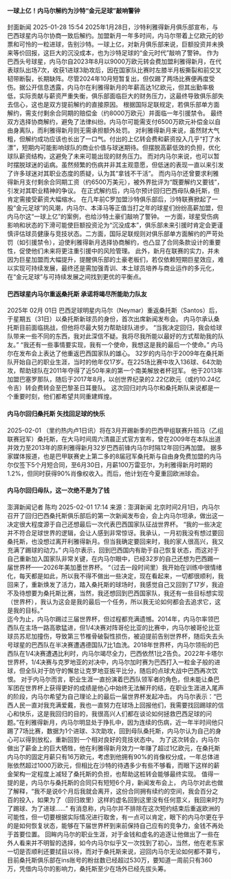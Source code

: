 #### 一球上亿！内马尔解约为沙特“金元足球”敲响警钟
封面新闻 2025-01-28 15:54
2025年1月28日，沙特利雅得新月俱乐部宣布，与巴西球星内马尔协商一致后解约。加盟新月一年多时间，内马尔带着上亿欧元的钞票和可怜的一粒进球，告别沙特。一球上亿，对新月俱乐部来说，巨额投资并未换来等价回报，这巨大的沉没成本，也为沙特足球的“金元时代”敲响了警钟。
作为巴西头号球星，内马尔自2023年8月以9000万欧元转会费加盟利雅得新月，在代表球队出场7次，收获1进球3助攻后，因在国家队比赛时左膝半月板撕裂和前交叉韧带断裂，长期缺阵。尽管2024年10月短暂复出，但仅踢了两场比赛便再度受伤。据公开信息透露，内马尔在利雅得新月的年薪高达1亿欧元，但其出勤率极低，实际贡献与薪资严重失衡，俱乐部面临巨大的财务压力，这最终导致俱乐部失去信心，这也是双方提前解约的直接原因。
根据国际足联规定，若俱乐部单方面解约，需支付剩余合同期的赔偿金（约8000万欧元）并面临一年引援禁令。 最终双方选择协商解约，避免了法律纠纷。内马尔可能需支付6500万欧元补偿金以自由身离队，而利雅得新月则无需承担额外处罚。
对利雅得新月来说，虽然财大气粗，但解约成功应该也长出了一口气。付出的上亿转会费和薪资投入几乎“打了水漂”，短期内可能影响球队的商业价值与球迷期待。但摆脱高薪低效的负担，优化球队薪资结构，这避免了未来可能出现的财务压力。
而对内马尔来说，也可以暂时摆脱球迷的诟病。虽然频繁的伤病并非其主观意愿，但低迷的表现一直以来引发了许多球迷对其职业态度的质疑，认为其“拿钱不干活”。 而内马尔还曾要求利雅得新月支付剩余合同期工资（约6500万美元），被外界批评为“既要解约又要钱”，引发对其职业精神的争议。 在正式解约后，内马尔预计回归巴西母队桑托斯，但肯定需接受薪资大幅缩水。
在几年前C罗加盟沙特俱乐部后，沙特联赛掀起了一股“金元足球”的风潮，内马尔、本泽马等正值当打之年的球星们纷纷高薪加盟，但内马尔这“一球上亿”的案例，也给沙特土豪们敲响了警钟。
一方面，球星受伤病影响和状态的下滑可能使巨额投资沦为“沉没成本”，俱乐部未来引援时肯定会更谨慎评估球员健康与竞技状态。二方面，国际足联规则对俱乐部单方面解约的严苛处罚（如引援禁令），迫使利雅得新月选择协商解约，也凸显了合同条款设计的重要性，促使他们未来将更注重引援中的风险管理。
此外，新月在联赛的实力，并未因为巨星加盟而大幅提升，提醒俱乐部的土豪老板们，若仅依赖短期巨星效应，难以实现可持续发展，最终还是需加强青训、本土球员培养与商业运作的多元化，在“金元足球”与可持续发展之间找到更优的平衡点。

#### 巴西球星内马尔重返桑托斯 承诺将竭尽所能助力队友
2025年 02月 01日
巴西足球明星内马尔（Neymar）重返桑托斯（Santos）后，于星期五（31日）以桑托斯新球员的身份，首次出席新闻发布会。
内马尔承认桑托斯目前面临挑战，但他将尽最大努力帮助球队进步。
“当我决定回归，我会给球队带来一些不同的东西，我对此深信不疑。我将尽我所能以最好的方式帮助我的队友。”
“我还有一些事情要实现，我有一个使命，我想这是我的最后一个使命。”
内马尔在发布会上表达了他重返巴西国家队的雄心。
32岁的内马尔于2009年在桑托斯队开始自己的职业生涯，当时的他年仅17岁。在225场比赛中攻入136球、64次助攻，帮助球队在2011年夺得了近50年来的第一个南美解放者杯冠军。
他于2013年加盟巴塞罗那队，随后于2017年8月，以创世界纪录的2.22亿欧元（或约10.24亿令吉）转会费转会至巴黎圣日耳曼队。
这次回归对内马尔和桑托斯队来说都是一个重要时刻，他们都希望共同重建辉煌。

#### 内马尔回归桑托斯 矢找回足球的快乐
2025-02-01
（里约热内卢1日讯）将在3月开踢新季的巴西甲组联赛升班马（乙组联赛冠军）桑托斯，在大马时间周六清晨正式官方宣布，曾在2009年在本队出道并效力至2013年的原利雅得新月32岁巴西前锋内马尔时隔12年回归再加盟。
据多家媒体报道，也是巴甲联赛史上第二多的8届冠军桑托斯与自由身免费加盟的内马尔仅签下5个月短合同，至6月30日，月薪100万雷亚尔，为利雅得新月时期的1.2%，但同时获得90%肖像权收入。而后，他计划在今夏重回欧洲球会。

#### 内马尔回归母队，这一次绝不是为了钱
澎湃新闻记者 陈均 2025-02-01 17:14 来源：澎湃新闻
北京时间2月1日，内马尔召开了回归巴西桑托斯俱乐部后的第一次新闻发布会，会上内马尔坦承，做出这一决定很大程度源于自己还想最后一次代表巴西国家队征战世界杯。
“我的一些决定并不符合足球世界的逻辑，会让人感到非常惊讶。我承认，一月初我没有想过要回桑托斯，也没想过离开利雅得新月。但当我确定要回来时，我的家人很高兴，我又充满了踢球的动力。”
内马尔表示，回到巴西国内有助于自己恢复状态，而这对于自己重新加入国家队非常关键，在内马尔眼中，已经32岁的自己还想为巴西踢一届世界杯——2026年美加墨世界杯。
“（过去一段时间里）我开始在训练中很情绪化，每天都是如此，所以我不得不做出一些决定，现在看起来，一切都很顺利，我回来了，重新焕发了活力，踏入桑托斯的球场时，我感觉自己又回到了17岁，我迫不及待想要为桑托斯比赛，当然，我还想回到巴西国家队，我还有一些目标想实现（世界杯），我认为这会是我的最后一个任务，所以我无论如何都会去追求它，这是我的目标。”    
迄今为止，内马尔踢过三届世界杯，但过程都充满遗憾。2014年，内马尔率领巴西队在主场一路高歌猛进，但1/4决赛对阵哥伦比亚的比赛中，内马尔被哥伦比亚球员苏尼加撞伤，导致第三节椎骨破裂性损伤，被迫提前告别世界杯，随后失去头号球星的巴西队在半决赛遭遇德国队7比1血洗。2018年世界杯，内马尔领衔的巴西队在1/4决赛遭遇比利时，内马尔竭尽全力，巴西依然1比2告负。2022年卡塔尔世界杯，1/4决赛与克罗地亚的对决中，内马尔加时赛为巴西打入一粒金子般的进球，但全队对于防守的懈怠让克罗地亚扳平比分，随后的点球大战中巴西再次饮恨。
对于内马尔而言，职业生涯一直扮演着巴西队领军者的角色，但未能让桑巴军团在世界杯上获得更好的成绩是他心中始终无法解开的结，在职业生涯进入尾声的阶段，内马尔希望为自己理论上的最后一届世界杯发起冲击。
内马尔表示：“巴西人民一直对我充满爱戴，我也一直努力在球场上回报他们，我需要找回踢球的信心和快乐，这是我回归的目的，我很高兴人们都在谈论如何拯救巴西足球的问题。”在利雅得新月，内马尔明显处于挣扎中，因为连续的伤病，近一年半时间他只踢了7场比赛，数据为1个进球、3次助攻，回到母队桑托斯，内马尔认为自己的身心可以得到放松，重新回到一个相对良好的竞技状态中。
为了这次转会，内马尔做出了薪金上的巨大牺牲，他在利雅得新月效力一年赚了超过1亿欧元，在桑托斯内马尔的固定月薪只有16万欧元，考虑到他拥有90%的肖像权分成，一年总体进账依然超过1000万欧元，但相比在沙特的待遇多少有些不够看，而眼下这样的薪金架构一定程度上减轻了桑托斯的负担，也帮助这桩转会能够最终实现。
值得一提的是，内马尔与桑托斯的合同只有短短6个月，新闻发布会上， 内马尔对此也做了解释，“我不是说6个月后我就会离开，这份合同拥有续约的空间，我会百分之百的投入，如果为了（回归故里）这样的虚名回到这里没有任何意义，我回来时为了踢球、为了进球……”
有消息称，内马尔并不排除在这次短约结束后重返欧洲的可能性，但一切要根据实际情况进行取舍，有一点可以肯定，眼下的内马尔更在乎的是如何恢复状态，能够在下届世界杯到来前保持自己应有的竞争力，金钱不再处于首要位置。
回眸内马尔的职业生涯，对于金钱和虚名的追逐让他做出了一些在外人看来并不明智的选择，如今内马尔似乎又一次找到了初心，当然，他在老东家一切是否顺利还要拭目以待，而对于桑托斯来说，迎回内马尔无论如何都不算亏，目前桑托斯俱乐部在ins账号的粉丝数已经超过530万，要知道一周前只有360万，凭借内马尔的影响力，桑托斯至少在场外已经先拔头筹。